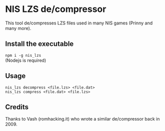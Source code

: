 # NIS LZS de/compressor
This tool de/compresses LZS files used in many NIS games (Prinny and many more).

## Install the executable
`npm i -g nis_lzs`  
(Nodejs is required)

## Usage
`nis_lzs decompress <file.lzs> <file.dat>`  
`nis_lzs compress <file.dat> <file.lzs>`

## Credits
Thanks to Vash (romhacking.it) who wrote a similar de/compressor back in 2009.